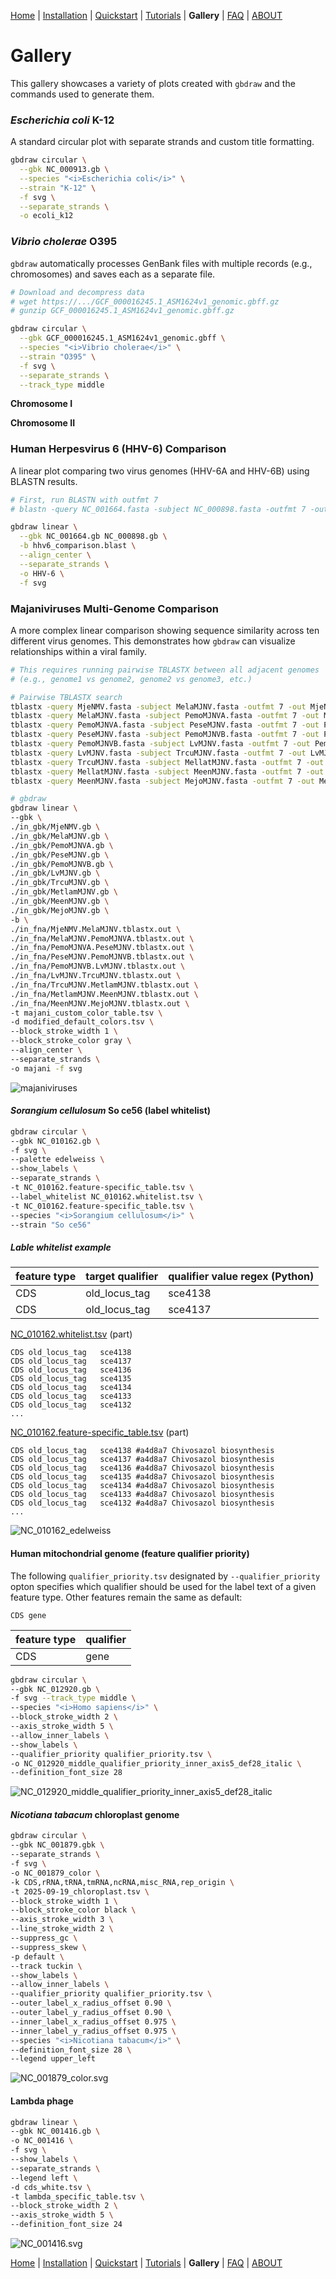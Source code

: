 [Home](./DOCS.md) | [Installation](./INSTALL.md) | [Quickstart](./QUICKSTART.md) | [Tutorials](./TUTORIALS/TUTORIALS.md) | **Gallery** | [FAQ](./FAQ.md) | [ABOUT](./ABOUT.md)
# Gallery
This gallery showcases a variety of plots created with `gbdraw` and the commands used to generate them.

### *Escherichia coli* K-12

A standard circular plot with separate strands and custom title formatting.
```bash
gbdraw circular \
  --gbk NC_000913.gb \
  --species "<i>Escherichia coli</i>" \
  --strain "K-12" \
  -f svg \
  --separate_strands \
  -o ecoli_k12
```

###  *Vibrio cholerae* O395
`gbdraw` automatically processes GenBank files with multiple records (e.g., chromosomes) and saves each as a separate file.

```bash
# Download and decompress data
# wget https://.../GCF_000016245.1_ASM1624v1_genomic.gbff.gz
# gunzip GCF_000016245.1_ASM1624v1_genomic.gbff.gz

gbdraw circular \
  --gbk GCF_000016245.1_ASM1624v1_genomic.gbff \
  --species "<i>Vibrio cholerae</i>" \
  --strain "O395" \
  -f svg \
  --separate_strands \
  --track_type middle
```

**Chromosome I**

**Chromosome II**


### Human Herpesvirus 6 (HHV-6) Comparison
A linear plot comparing two virus genomes (HHV-6A and HHV-6B) using BLASTN results.

```bash
# First, run BLASTN with outfmt 7
# blastn -query NC_001664.fasta -subject NC_000898.fasta -outfmt 7 -out hhv6_comparison.blast

gbdraw linear \
  --gbk NC_001664.gb NC_000898.gb \
  -b hhv6_comparison.blast \
  --align_center \
  --separate_strands \
  -o HHV-6 \
  -f svg
```

### Majaniviruses Multi-Genome Comparison

A more complex linear comparison showing sequence similarity across ten different virus genomes. This demonstrates how `gbdraw` can visualize relationships within a viral family.

```bash
# This requires running pairwise TBLASTX between all adjacent genomes
# (e.g., genome1 vs genome2, genome2 vs genome3, etc.)

# Pairwise TBLASTX search 
tblastx -query MjeNMV.fasta -subject MelaMJNV.fasta -outfmt 7 -out MjeNMV.MelaMJNV.tblastx.out 
tblastx -query MelaMJNV.fasta -subject PemoMJNVA.fasta -outfmt 7 -out MelaMJNV.PemoMJNVA.tblastx.out 
tblastx -query PemoMJNVA.fasta -subject PeseMJNV.fasta -outfmt 7 -out PemoMJNVA.PeseMJNV.tblastx.out 
tblastx -query PeseMJNV.fasta -subject PemoMJNVB.fasta -outfmt 7 -out PeseMJNV.PemoMJNVB.tblastx.out 
tblastx -query PemoMJNVB.fasta -subject LvMJNV.fasta -outfmt 7 -out PemoMJNVB.LvMJNV.tblastx.out 
tblastx -query LvMJNV.fasta -subject TrcuMJNV.fasta -outfmt 7 -out LvMJNV.TrcuMJNV.tblastx.out 
tblastx -query TrcuMJNV.fasta -subject MellatMJNV.fasta -outfmt 7 -out TrcuMJNV.MellatMJNV.tblastx.out 
tblastx -query MellatMJNV.fasta -subject MeenMJNV.fasta -outfmt 7 -out MellatMJNV.MeenMJNV.tblastx.out 
tblastx -query MeenMJNV.fasta -subject MejoMJNV.fasta -outfmt 7 -out MeenMJNV.MejoMJNV.tblastx.out 

# gbdraw
gbdraw linear \
--gbk \
./in_gbk/MjeNMV.gb \
./in_gbk/MelaMJNV.gb \
./in_gbk/PemoMJNVA.gb \
./in_gbk/PeseMJNV.gb \
./in_gbk/PemoMJNVB.gb \
./in_gbk/LvMJNV.gb \
./in_gbk/TrcuMJNV.gb \
./in_gbk/MetlamMJNV.gb \
./in_gbk/MeenMJNV.gb \
./in_gbk/MejoMJNV.gb \
-b \
./in_fna/MjeNMV.MelaMJNV.tblastx.out \
./in_fna/MelaMJNV.PemoMJNVA.tblastx.out \
./in_fna/PemoMJNVA.PeseMJNV.tblastx.out \
./in_fna/PeseMJNV.PemoMJNVB.tblastx.out \
./in_fna/PemoMJNVB.LvMJNV.tblastx.out \
./in_fna/LvMJNV.TrcuMJNV.tblastx.out \
./in_fna/TrcuMJNV.MetlamMJNV.tblastx.out \
./in_fna/MetlamMJNV.MeenMJNV.tblastx.out \
./in_fna/MeenMJNV.MejoMJNV.tblastx.out \
-t majani_custom_color_table.tsv \
-d modified_default_colors.tsv \
--block_stroke_width 1 \
--block_stroke_color gray \
--align_center \
--separate_strands \
-o majani -f svg
```
![majaniviruses](https://github.com/satoshikawato/gbdraw/blob/main/examples/majani.svg)

#### <i>Sorangium cellulosum</i> So ce56 (label whitelist)

```bash
gbdraw circular \
--gbk NC_010162.gb \
-f svg \
--palette edelweiss \
--show_labels \
--separate_strands \
-t NC_010162.feature-specific_table.tsv \
--label_whitelist NC_010162.whitelist.tsv \
-t NC_010162.feature-specific_table.tsv \
--species "<i>Sorangium cellulosum</i>" \
--strain "So ce56"
```
##### Lable whitelist example
| feature type | target qualifier | qualifier value regex (Python) |
| ------ | ------- | ------- |
| CDS | old_locus_tag | sce4138 |
| CDS | old_locus_tag | sce4137 |

[NC_010162.whitelist.tsv](https://github.com/satoshikawato/gbdraw/blob/main/examples/NC_010162.whitelist.tsv) (part)
```
CDS	old_locus_tag	sce4138
CDS	old_locus_tag	sce4137
CDS	old_locus_tag	sce4136
CDS	old_locus_tag	sce4135
CDS	old_locus_tag	sce4134
CDS	old_locus_tag	sce4133
CDS	old_locus_tag	sce4132
...
```
[NC_010162.feature-specific_table.tsv](https://github.com/satoshikawato/gbdraw/blob/main/examples/NC_010162.feature-specific_table.tsv) (part)
```
CDS	old_locus_tag	sce4138	#a4d8a7	Chivosazol biosynthesis
CDS	old_locus_tag	sce4137	#a4d8a7	Chivosazol biosynthesis
CDS	old_locus_tag	sce4136	#a4d8a7	Chivosazol biosynthesis
CDS	old_locus_tag	sce4135	#a4d8a7	Chivosazol biosynthesis
CDS	old_locus_tag	sce4134	#a4d8a7	Chivosazol biosynthesis
CDS	old_locus_tag	sce4133	#a4d8a7	Chivosazol biosynthesis
CDS	old_locus_tag	sce4132	#a4d8a7	Chivosazol biosynthesis
...
```
![NC_010162_edelweiss](https://github.com/satoshikawato/gbdraw/blob/main/examples/NC_010162_edelweiss.svg)


#### Human mitochondrial genome (feature qualifier priority)
The following `qualifier_priority.tsv` designated by `--qualifier_priority` opton specifies which qualifier should be used for the label text of a given feature type. Other features remain the same as default:

```modified_default_colors.tsv
CDS gene
```
| feature type | qualifier |
| ------ | ------- |
| CDS | gene |

```bash
gbdraw circular \
--gbk NC_012920.gb \
-f svg --track_type middle \
--species "<i>Homo sapiens</i>" \
--block_stroke_width 2 \
--axis_stroke_width 5 \
--allow_inner_labels \
--show_labels \
--qualifier_priority qualifier_priority.tsv \
-o NC_012920_middle_qualifier_priority_inner_axis5_def28_italic \
--definition_font_size 28
```
![NC_012920_middle_qualifier_priority_inner_axis5_def28_italic](https://github.com/satoshikawato/gbdraw/blob/main/examples/NC_012920_middle_qualifier_priority_inner_axis5_def28_italic.svg)

#### <i>Nicotiana tabacum</i> chloroplast genome

```bash
gbdraw circular \
--gbk NC_001879.gbk \
--separate_strands \
-f svg \
-o NC_001879_color \
-k CDS,rRNA,tRNA,tmRNA,ncRNA,misc_RNA,rep_origin \
-t 2025-09-19_chloroplast.tsv \
--block_stroke_width 1 \
--block_stroke_color black \
--axis_stroke_width 3 \
--line_stroke_width 2 \
--suppress_gc \
--suppress_skew \
-p default \
--track tuckin \
--show_labels \
--allow_inner_labels \
--qualifier_priority qualifier_priority.tsv \
--outer_label_x_radius_offset 0.90 \
--outer_label_y_radius_offset 0.90 \
--inner_label_x_radius_offset 0.975 \
--inner_label_y_radius_offset 0.975 \
--species "<i>Nicotiana tabacum</i>" \
--definition_font_size 28 \
--legend upper_left
```

![NC_001879_color.svg](https://github.com/satoshikawato/gbdraw/blob/main/examples/NC_001879_color.svg)

#### Lambda phage

```bash
gbdraw linear \
--gbk NC_001416.gb \
-o NC_001416 \
-f svg \
--show_labels \
--separate_strands \
--legend left \
-d cds_white.tsv \
-t lambda_specific_table.tsv \
--block_stroke_width 2 \
--axis_stroke_width 5 \
--definition_font_size 24 
```
![NC_001416.svg](https://github.com/satoshikawato/gbdraw/blob/main/examples/NC_001416.svg)

[Home](./DOCS.md) | [Installation](./INSTALL.md) | [Quickstart](./QUICKSTART.md) | [Tutorials](./TUTORIALS/TUTORIALS.md) | **Gallery** | [FAQ](./FAQ.md) | [ABOUT](./ABOUT.md)
